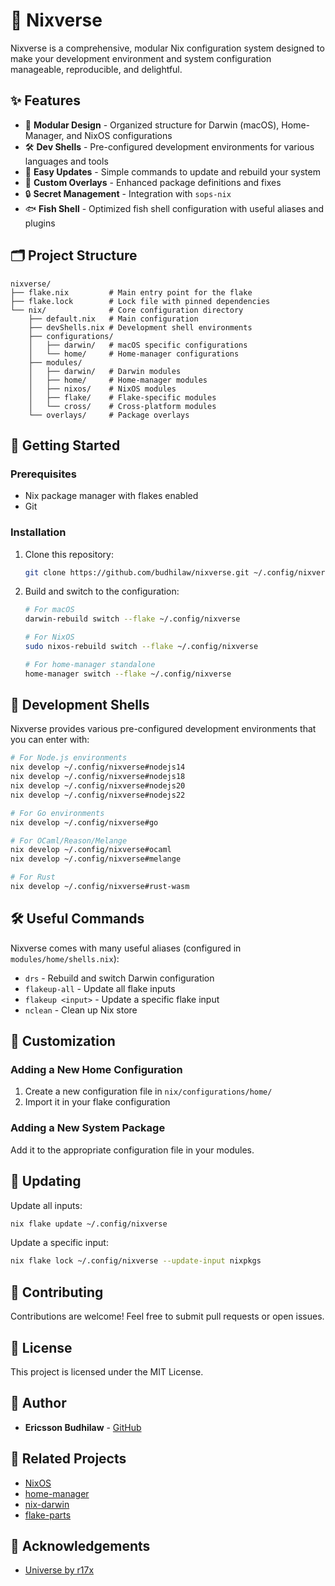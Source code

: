 # 🌌 Nixverse

Nixverse is a comprehensive, modular Nix configuration system designed to make your development environment and system configuration manageable, reproducible, and delightful.

## ✨ Features

- 🧩 **Modular Design** - Organized structure for Darwin (macOS), Home-Manager, and NixOS configurations
- 🛠️ **Dev Shells** - Pre-configured development environments for various languages and tools
- 🔄 **Easy Updates** - Simple commands to update and rebuild your system
- 🧰 **Custom Overlays** - Enhanced package definitions and fixes
- 🔒 **Secret Management** - Integration with `sops-nix`
- 🐟 **Fish Shell** - Optimized fish shell configuration with useful aliases and plugins

## 🗂️ Project Structure

```
nixverse/
├── flake.nix         # Main entry point for the flake
├── flake.lock        # Lock file with pinned dependencies
└── nix/              # Core configuration directory
    ├── default.nix   # Main configuration
    ├── devShells.nix # Development shell environments
    ├── configurations/
    │   ├── darwin/   # macOS specific configurations
    │   └── home/     # Home-manager configurations
    ├── modules/
    │   ├── darwin/   # Darwin modules
    │   ├── home/     # Home-manager modules
    │   ├── nixos/    # NixOS modules
    │   ├── flake/    # Flake-specific modules
    │   └── cross/    # Cross-platform modules
    └── overlays/     # Package overlays
```

## 🚀 Getting Started

### Prerequisites

- Nix package manager with flakes enabled
- Git

### Installation

1. Clone this repository:
   ```bash
   git clone https://github.com/budhilaw/nixverse.git ~/.config/nixverse
   ```

2. Build and switch to the configuration:
   ```bash
   # For macOS
   darwin-rebuild switch --flake ~/.config/nixverse
   
   # For NixOS
   sudo nixos-rebuild switch --flake ~/.config/nixverse
   
   # For home-manager standalone
   home-manager switch --flake ~/.config/nixverse
   ```

## 🧠 Development Shells

Nixverse provides various pre-configured development environments that you can enter with:

```bash
# For Node.js environments
nix develop ~/.config/nixverse#nodejs14
nix develop ~/.config/nixverse#nodejs18
nix develop ~/.config/nixverse#nodejs20
nix develop ~/.config/nixverse#nodejs22

# For Go environments
nix develop ~/.config/nixverse#go

# For OCaml/Reason/Melange
nix develop ~/.config/nixverse#ocaml
nix develop ~/.config/nixverse#melange

# For Rust
nix develop ~/.config/nixverse#rust-wasm
```

## 🛠️ Useful Commands

Nixverse comes with many useful aliases (configured in `modules/home/shells.nix`):

- `drs` - Rebuild and switch Darwin configuration
- `flakeup-all` - Update all flake inputs
- `flakeup <input>` - Update a specific flake input
- `nclean` - Clean up Nix store

## 📝 Customization

### Adding a New Home Configuration

1. Create a new configuration file in `nix/configurations/home/`
2. Import it in your flake configuration

### Adding a New System Package

Add it to the appropriate configuration file in your modules.

## 🔄 Updating

Update all inputs:

```bash
nix flake update ~/.config/nixverse
```

Update a specific input:

```bash
nix flake lock ~/.config/nixverse --update-input nixpkgs
```

## 🤝 Contributing

Contributions are welcome! Feel free to submit pull requests or open issues.

## 📄 License

This project is licensed under the MIT License.

## 👤 Author

- **Ericsson Budhilaw** - [GitHub](https://github.com/budhilaw)

## 🔗 Related Projects

- [NixOS](https://nixos.org/)
- [home-manager](https://github.com/nix-community/home-manager)
- [nix-darwin](https://github.com/LnL7/nix-darwin)
- [flake-parts](https://github.com/hercules-ci/flake-parts)

## 🙏 Acknowledgements

- [Universe by r17x](https://github.com/r17x/universe)
